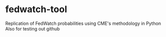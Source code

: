 # fedwatch-tool
Replication of FedWatch probabilities using CME's methodology in Python
Also for testing out github 

